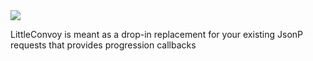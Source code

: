 <img src="https://raw.github.com/poulfoged/little-convoy/master/graphics/LittleConvoy%20Logo.png" />

LittleConvoy is meant as a drop-in replacement for your existing JsonP requests that provides progression callbacks
